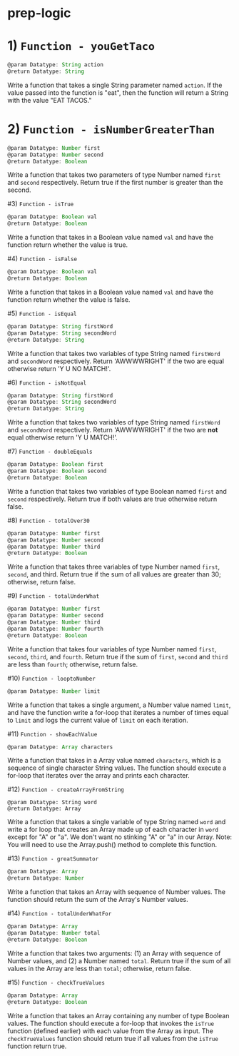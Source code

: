 # prep-logic

# 1) `Function - youGetTaco`
```javascript
@param Datatype: String action
@return Datatype: String
```

Write a function that takes a single String parameter named `action`. If the value passed into the function is "eat", then the function will return a String with the value "EAT TACOS."

# 2) `Function - isNumberGreaterThan`
```javascript
@param Datatype: Number first
@param Datatype: Number second
@return Datatype: Boolean
```

Write a function that takes two parameters of type Number named `first` and `second` respectively. Return true if the first number is greater than the second.

#3) `Function - isTrue`
```javascript
@param Datatype: Boolean val
@return Datatype: Boolean
```

Write a function that takes in a Boolean value named `val` and have the function return whether the value is true.

#4) `Function - isFalse`
```javascript  
@param Datatype: Boolean val
@return Datatype: Boolean
```

Write a function that takes in a Boolean value named `val` and have the function return whether the value is false.

#5) `Function - isEqual`
```javascript
@param Datatype: String firstWord
@param Datatype: String secondWord
@return Datatype: String
```

Write a function that takes two variables of type String named `firstWord` and `secondWord` respectively. Return 'AWWWWRIGHT' if the two are equal otherwise return 'Y U NO MATCH!'. 

#6) `Function - isNotEqual`
```javascript
@param Datatype: String firstWord
@param Datatype: String secondWord
@return Datatype: String
```

Write a function that takes two variables of type String named `firstWord` and `secondWord` respectively. Return 'AWWWWRIGHT' if the two are **not** equal otherwise return 'Y U MATCH!'.

#7) `Function - doubleEquals`
```javascript
@param Datatype: Boolean first
@param Datatype: Boolean second
@return Datatype: Boolean
```

Write a function that takes two variables of type Boolean named `first` and `second` respectively. Return true if both values are true otherwise return false.

#8) `Function - totalOver30`
```javascript
@param Datatype: Number first
@param Datatype: Number second
@param Datatype: Number third
@return Datatype: Boolean
```

Write a function that takes three variables of type Number named `first`, `second`, and third. Return true if the sum of all values are greater than 30; otherwise, return false.

#9) `Function - totalUnderWhat`
```javascript
@param Datatype: Number first
@param Datatype: Number second
@param Datatype: Number third
@param Datatype: Number fourth
@return Datatype: Boolean
```

Write a function that takes four variables of type Number named `first`, `second`, `third`, and `fourth`. Return true if the sum of `first`, `second` and `third` are less than `fourth`; otherwise, return false.

#10) `Function - looptoNumber`
```javascript
@param Datatype: Number limit
```

Write a function that takes a single argument, a Number value named `limit`, and have the function write a for-loop that iterates a number of times equal to `limit` and logs the current value of `limit` on each iteration.

#11) `Function - showEachValue`
```javascript
@param Datatype: Array characters
```

Write a function that takes in a Array value named `characters`, which is a sequence of single character String values. The function should execute a for-loop that iterates over the array and prints each character. 

#12) `Function - createArrayFromString`
```javacript
@param Datatype: String word
@return Datatype: Array
```

Write a function that takes a single variable of type String named `word` and write a for loop that creates an Array made up of each character in `word` except for "A" or "a". We don't want no stinking "A" or "a" in our Array. Note: You will need to use the Array.push() method to complete this function.

#13) `Function - greatSummator`
```javascript
@param Datatype: Array
@return Datatype: Number
```

Write a function that takes an Array with sequence of Number values. The function should return the sum of the Array's Number values.

#14) `Function - totalUnderWhatFor`
```javascript
@param Datatype: Array 
@param Datatype: Number total 
@return Datatype: Boolean
```

Write a function that takes two arguments: (1) an Array with sequence of Number values, and (2) a Number named `total`. Return true if the sum of all values in the Array are less than `total`; otherwise, return false.

#15) `Function - checkTrueValues`
```javascript
@param Datatype: Array 
@return Datatype: Boolean
```

Write a function that takes an Array containing any number of type Boolean values. The function should execute a for-loop that invokes the `isTrue` function (defined earlier) with each value from the Array as input. The `checkTrueValues` function should return true if all values from the `isTrue` function return true.